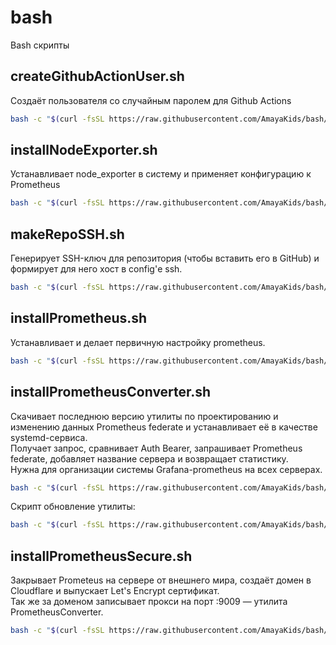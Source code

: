 # bash
Bash скрипты

## createGithubActionUser.sh
Создаёт пользователя со случайным паролем для Github Actions
```sh
bash -c "$(curl -fsSL https://raw.githubusercontent.com/AmayaKids/bash/main/createGithubActionUser.sh?t=1)"
```

## installNodeExporter.sh
Устанавливает node_exporter в систему и применяет конфигурацию к Prometheus
```sh
bash -c "$(curl -fsSL https://raw.githubusercontent.com/AmayaKids/bash/main/installNodeExporter.sh?t=3)"
```

## makeRepoSSH.sh
Генерирует SSH-ключ для репозитория (чтобы вставить его в GitHub) и формирует для него хост в config'е ssh.
```sh
bash -c "$(curl -fsSL https://raw.githubusercontent.com/AmayaKids/bash/main/makeRepoSSH.sh?t=4)"
```

## installPrometheus.sh
Устанавливает и делает первичную настройку prometheus.
```sh
bash -c "$(curl -fsSL https://raw.githubusercontent.com/AmayaKids/bash/main/installPrometheus.sh?t=1)"
```

## installPrometheusConverter.sh
Скачивает последнюю версию утилиты по проектированию и изменению данных Prometheus federate и устанавливает её в качестве systemd-сервиса.  
Получает запрос, сравнивает Auth Bearer, запрашивает Prometheus federate, добавляет название сервера и возвращает статистику.  
Нужна для организации системы Grafana-prometheus на всех серверах.
```sh
bash -c "$(curl -fsSL https://raw.githubusercontent.com/AmayaKids/bash/main/installPrometheusConverter.sh?t=5)"
```
Скрипт обновление утилиты:
```sh
bash -c "$(curl -fsSL https://raw.githubusercontent.com/AmayaKids/bash/main/installPrometheusConverter-upd.sh?t=5)"
```

## installPrometheusSecure.sh
Закрывает Prometeus на сервере от внешнего мира, создаёт домен в Cloudflare и выпускает Let's Encrypt сертификат.  
Так же за доменом записывает прокси на порт :9009 — утилита PrometheusConverter.
```sh
bash -c "$(curl -fsSL https://raw.githubusercontent.com/AmayaKids/bash/main/installPrometheusSecure.sh?t=1)"
```
